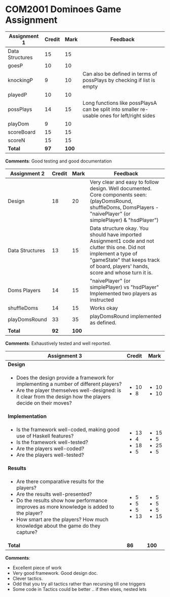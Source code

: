 # COM2001 Dominoes Game Assignment

| Assignment 1    | Credit | Mark    | Feedback                                                                                     |
|-----------------|--------|---------|----------------------------------------------------------------------------------------------|
| Data Structures | 15     | 15      |                                                                                              |
| goesP           | 10     | 10      |                                                                                              |
| knockingP       | 9      | 10      | Can also be defined in terms of possPlays by checking if list is empty                       |
| playedP         | 10     | 10      |                                                                                              |
| possPlays       | 14     | 15      | Long functions like possPlaysA can be split into smaller re-usable ones for left/right sides |
| playDom         | 9      | 10      |                                                                                              |
| scoreBoard      | 15     | 15      |                                                                                              |
| scoreN          | 15     | 15      |                                                                                              |
| **Total**       | **97** | **100** |                                                                                              |

**Comments**: Good testing and good documentation

| Assignment 2    | Credit | Mark    | Feedback                                                                                                                                                                                                 |
|-----------------|--------|---------|----------------------------------------------------------------------------------------------------------------------------------------------------------------------------------------------------------|
| Design          | 18     | 20      | Very clear and easy to follow design. Well documented. Core components seen: (playDomsRound, shuffleDoms, DomsPlayers - "naivePlayer" (or simplePlayer) & "hsdPlayer")                                   |
| Data Structures | 13     | 15      | Data structure okay. You should have imported Assignment1 code and not clutter this one.  Did not implement a type of "gameState" that keeps track of board, players' hands, score and whose turn it is. |
| Doms Players    | 14     | 15      | "naivePlayer" (or simplePlayer) vs "hsdPlayer" Implemented two players as instructed                                                                                                                     |
| shuffleDoms     | 14     | 15      | Works okay                                                                                                                                                                                               |
| playDomsRound   | 33     | 35      | playDomsRound implemented as defined.                                                                                                                                                                    |
| **Total**       | **92** | **100** |                                                                                                                                                                                                          |

**Comments**: Exhaustively tested and well reported.

| Assignment 3                                                                                                                                                                                                                                                                                       | Credit                                                   | Mark                                                     |
|----------------------------------------------------------------------------------------------------------------------------------------------------------------------------------------------------------------------------------------------------------------------------------------------------|----------------------------------------------------------|----------------------------------------------------------|
| **Design**                                                                                                                                                                                                                                                                                         |                                                          |                                                          |
| <ul> <li>Does the design provide a framework for implementing a number of different players?</li> <li>Are the player themselves well-designed: is it clear from the design how the players decide on their moves?</li> <ul>                                                                        | <ul> <li>10</li> <li>8</li> </ul>                        | <ul> <li>10</li> <li>10</li> </ul>                       |
| **Implementation**                                                                                                                                                                                                                                                                                 |                                                          |                                                          |
| <ul> <li>Is the framework well-coded, making good use of Haskell features?</li> <li>Is the framework well-tested?</li> <li>Are the players well-coded?</li> <li>Are the players well-tested?</li> </ul>                                                                                            | <ul> <li>13</li> <li>4</li> <li>18</li> <li>5</li> </ul> | <ul> <li>15</li> <li>5</li> <li>25</li> <li>5</li> </ul> |
| **Results**                                                                                                                                                                                                                                                                                        |                                                          |                                                          |
| <ul> <li>Are there comparative results for the players?</li> <li>Are the results well-presented?</li> <li>Do the results show how performance improves as more knowledge is added to the player?</li> <li>How smart are the players? How much knowledge about the game do they capture?</li> </ul> | <ul> <li>5</li> <li>5</li> <li>5</li> <li>13</li> </ul>  | <ul> <li>5</li> <li>5</li> <li>5</li> <li>15</li> </ul>  |
| **Total**                                                                                                                                                                                                                                                                                          | **86**                                                   | **100**                                                  |

**Comments**: 
  - Excellent piece of work
  - Very good framework. Good design doc.
  - Clever tactics.
  - Odd that you try all tactics rather than recursing till one triggers
  - Some code in Tactics could be better .. if then elses, nested lets
